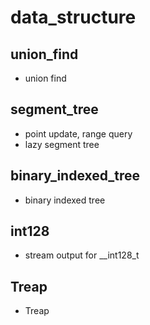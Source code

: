 # data_structure
## union_find
  - union find
## segment_tree
  - point update, range query
  - lazy segment tree
## binary_indexed_tree
  - binary indexed tree
## int128
  - stream output for \_\_int128\_t
## Treap
  - Treap
